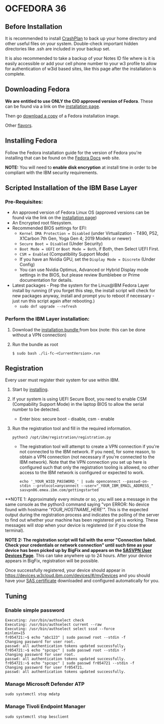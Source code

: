 # OCFEDORA 36

## Before Installation

It is recommended to install [CrashPlan](https://github.ibm.com/openclient/ocfedora/wiki/CrashPlan) to back up your home directory and other useful files on your system. Double-check important hidden directories like .ssh are included in your backup set.

It is also recommended to take a backup of your Notes ID file where is it is easily accessible or add your cell phone number to your w3 profile to allow for authentication of w3id based sites, like this page after the installation is complete.

## Downloading Fedora

**We are entitled to use ONLY the CIO approved version of Fedora**. These can be found via a link on the [installation page](https://github.ibm.com/openclient/ocfedora/wiki/Installation).

Then go [download a copy](https://getfedora.org/) of a Fedora installation image.

Other [flavors](https://archive.fedoraproject.org/pub/fedora/linux/releases/36/Spins/x86_64/iso/).

## Installing Fedora

Follow the Fedora installation guide for the version of Fedora you're installing that can be found on the [Fedora Docs](https://docs.fedoraproject.org/en-US/docs/) web site.

**NOTE:** You will need to **enable disk encryption** at install time in order to be compliant with the IBM security requirements.

## Scripted Installation of the IBM Base Layer

### Pre-Requisites:

- An approved version of Fedora Linux OS (approved versions can be found via the link on the [installation page](https://github.ibm.com/openclient/ocfedora/wiki/Installation))
- An Encrypted root filesystem.
- Recommended BIOS settings for EFI:
  - `Kernel DMA Protection = Disabled` (under Virtualization - T490, P52, X1Carbon 7th Gen, Yoga Gen 4; 2019 Models or newer)
  - `Secure Boot = Disabled` (Under Security)
  - `Boot Mode = UEFI` or `Boot Mode = Both`, if Both, then Select UEFI First.
  - `CSM = Enabled` (Compatibility Support Mode)
  - If you have an Nvidia GPU, set the `Display Mode = Discrete` (Under Config)
  - You can use Nvidia Optimus, Advanced or Hybrid Display mode settings in the BIOS, but please review Bumblebee or Prime documentation for details.
- Latest packages - Prep the system for the Linux@IBM Fedora Layer install by running (if you forget this step, the install script will check for new packages anyway, install and prompt you to reboot if necessary - just run this script again after rebooting.)
  - `sudo dnf upgrade --refresh`

### Perform the IBM Layer installation:

1. Download the [installation bundle ](https://ibm.box.com/v/fedora-installer)from box (note: this can be done without a VPN connection)

2. Run the bundle as root

   ```
   $ sudo bash ./li-fc-<CurrentVersion>.run
   ```


## Registration

Every user must register their system for use within IBM.

1. Start by [installing](https://github.ibm.com/openclient/ocfedora/wiki/Installation).

2. If your system is using UEFI Secure Boot, you need to enable CSM (Compability Support Mode) in the laptop BIOS to allow the serial number to be detected.

   - Enter bios: secure boot - disable, csm - enable

3. Run the registration tool and fill in the required information.

   ```
   python3 /opt/ibm/registration/registration.py
   ```

   - The registration tool will attempt to create a VPN connection if you're not connected to the IBM network. If you need, for some reason, to obtain a VPN connection (not necessary if you're connected to the IBM network). Note that the VPN connection you set up here is configured such that only the registration tooling is allowed, no other access to the IBM network is configured or expected to work.

     ```
     echo '_YOUR_W3ID_PASSWORD_' | sudo openconnect --passwd-on-stdin --protocol=anyconnect --user="_YOUR_IBM_EMAIL_ADDRESS_" sasvpn06.emea.ibm.com/gettingstarted
     ```

**NOTE 1: Approximately every minute or so, you will see a message in the same console as the python3 command saying "vpn ERROR: No device found with hostname '*YOUR_HOSTNAME_HERE*'". This is the expected output during the registration process and indicates the polling of the server to find out whether your machine has been registered yet is working. These messages will stop when your device is registered (or if you close the terminal).

**NOTE 2: The registration script will fail with the error "Connection failed. Check your credentials or network connection" until such time as your device has been picked up by BigFix and appears on the [SASVPN User Devices Page](https://w3-01.ibm.com/tools/vpn/enduser/userdevice.php)**. This can take anywhere up to 24 hours. After your device appears in BigFix, registration will be possible.

Once successfully registered, your device should appear in https://devices.w3cloud.ibm.com/devices/#/myDevices and you should have your [SAS certificate](https://w3-01.ibm.com/tools/vpn/enduser/userdevice.php) downloaded and configured automatically for you.



## Tuning

### Enable simple password

```
Executing: /usr/bin/authselect check
Executing: /usr/bin/authselect current --raw
Executing: /usr/bin/authselect select sssd --force
minlen=15
fr054721:~$ echo "abc123" | sudo passwd root --stdin -f
Changing password for user root.
passwd: all authentication tokens updated successfully.
fr054721:~$ echo "spcspc" | sudo passwd root --stdin -f
Changing password for user root.
passwd: all authentication tokens updated successfully.
fr054721:~$ echo "spcspc" | sudo passwd fr054721 --stdin -f
Changing password for user fr054721.
passwd: all authentication tokens updated successfully.
```



### Manage Microsoft Defender ATP

```
sudo systemctl stop mdatp
```



### Manage Tivoli Endpoint Manager

```
sudo systemctl stop besclient
```

